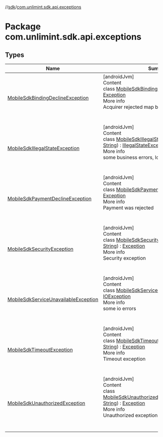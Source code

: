 //[sdk](../../index.md)/[com.unlimint.sdk.api.exceptions](index.md)



# Package com.unlimint.sdk.api.exceptions  


## Types  
  
|  Name |  Summary | 
|---|---|
| <a name="com.unlimint.sdk.api.exceptions/MobileSdkBindingDeclineException///PointingToDeclaration/"></a>[MobileSdkBindingDeclineException](-mobile-sdk-binding-decline-exception/index.md)| <a name="com.unlimint.sdk.api.exceptions/MobileSdkBindingDeclineException///PointingToDeclaration/"></a>[androidJvm]  <br>Content  <br>class [MobileSdkBindingDeclineException](-mobile-sdk-binding-decline-exception/index.md) : [Exception](https://developer.android.com/reference/kotlin/java/lang/Exception.html)  <br>More info  <br>Acquirer rejected map binding  <br><br><br>|
| <a name="com.unlimint.sdk.api.exceptions/MobileSdkIllegalStateException///PointingToDeclaration/"></a>[MobileSdkIllegalStateException](-mobile-sdk-illegal-state-exception/index.md)| <a name="com.unlimint.sdk.api.exceptions/MobileSdkIllegalStateException///PointingToDeclaration/"></a>[androidJvm]  <br>Content  <br>class [MobileSdkIllegalStateException](-mobile-sdk-illegal-state-exception/index.md)(**message**: [String](https://kotlinlang.org/api/latest/jvm/stdlib/kotlin/-string/index.html)) : [IllegalStateException](https://developer.android.com/reference/kotlin/java/lang/IllegalStateException.html)  <br>More info  <br>some business errors, look at the message  <br><br><br>|
| <a name="com.unlimint.sdk.api.exceptions/MobileSdkPaymentDeclineException///PointingToDeclaration/"></a>[MobileSdkPaymentDeclineException](-mobile-sdk-payment-decline-exception/index.md)| <a name="com.unlimint.sdk.api.exceptions/MobileSdkPaymentDeclineException///PointingToDeclaration/"></a>[androidJvm]  <br>Content  <br>class [MobileSdkPaymentDeclineException](-mobile-sdk-payment-decline-exception/index.md) : [Exception](https://developer.android.com/reference/kotlin/java/lang/Exception.html)  <br>More info  <br>Payment was rejected  <br><br><br>|
| <a name="com.unlimint.sdk.api.exceptions/MobileSdkSecurityException///PointingToDeclaration/"></a>[MobileSdkSecurityException](-mobile-sdk-security-exception/index.md)| <a name="com.unlimint.sdk.api.exceptions/MobileSdkSecurityException///PointingToDeclaration/"></a>[androidJvm]  <br>Content  <br>class [MobileSdkSecurityException](-mobile-sdk-security-exception/index.md)(**message**: [String](https://kotlinlang.org/api/latest/jvm/stdlib/kotlin/-string/index.html)) : [Exception](https://developer.android.com/reference/kotlin/java/lang/Exception.html)  <br>More info  <br>Security exception  <br><br><br>|
| <a name="com.unlimint.sdk.api.exceptions/MobileSdkServiceUnavailableException///PointingToDeclaration/"></a>[MobileSdkServiceUnavailableException](-mobile-sdk-service-unavailable-exception/index.md)| <a name="com.unlimint.sdk.api.exceptions/MobileSdkServiceUnavailableException///PointingToDeclaration/"></a>[androidJvm]  <br>Content  <br>class [MobileSdkServiceUnavailableException](-mobile-sdk-service-unavailable-exception/index.md) : [IOException](https://developer.android.com/reference/kotlin/java/io/IOException.html)  <br>More info  <br>some io errors  <br><br><br>|
| <a name="com.unlimint.sdk.api.exceptions/MobileSdkTimeoutException///PointingToDeclaration/"></a>[MobileSdkTimeoutException](-mobile-sdk-timeout-exception/index.md)| <a name="com.unlimint.sdk.api.exceptions/MobileSdkTimeoutException///PointingToDeclaration/"></a>[androidJvm]  <br>Content  <br>class [MobileSdkTimeoutException](-mobile-sdk-timeout-exception/index.md)(**message**: [String](https://kotlinlang.org/api/latest/jvm/stdlib/kotlin/-string/index.html)) : [Exception](https://developer.android.com/reference/kotlin/java/lang/Exception.html)  <br>More info  <br>Timeout exception  <br><br><br>|
| <a name="com.unlimint.sdk.api.exceptions/MobileSdkUnauthorizedException///PointingToDeclaration/"></a>[MobileSdkUnauthorizedException](-mobile-sdk-unauthorized-exception/index.md)| <a name="com.unlimint.sdk.api.exceptions/MobileSdkUnauthorizedException///PointingToDeclaration/"></a>[androidJvm]  <br>Content  <br>class [MobileSdkUnauthorizedException](-mobile-sdk-unauthorized-exception/index.md)(**expiredToken**: [String](https://kotlinlang.org/api/latest/jvm/stdlib/kotlin/-string/index.html)) : [Exception](https://developer.android.com/reference/kotlin/java/lang/Exception.html)  <br>More info  <br>Unauthorized exception  <br><br><br>|

